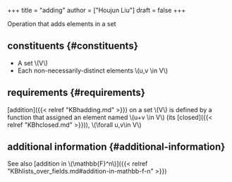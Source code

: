 +++
title = "adding"
author = ["Houjun Liu"]
draft = false
+++

Operation that adds elements in a set


## constituents {#constituents}

-   A set \\(V\\)
-   Each non-necessarily-distinct elements \\(u,v \in V\\)


## requirements {#requirements}

[addition]({{< relref "KBhadding.md" >}}) on a set \\(V\\) is defined by a function that assigned an element named \\(u+v \in  V\\) (its [closed]({{< relref "KBhclosed.md" >}})), \\(\forall u,v\in V\\)


## additional information {#additional-information}

See also [addition in \\(\mathbb{F}^n\\)]({{< relref "KBhlists_over_fields.md#addition-in-mathbb-f-n" >}})